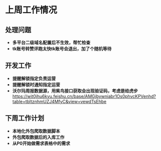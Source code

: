 # 上周工作情况
## **处理问题**
- **多平台二级域名配置后不生效，帮忙检查**
- **tk账号转赞评跑太快tk账号会退出，加了个随机等待**

## **开发工作**
- **提醒解锁指定负责运营**
- **提醒解锁时通知指定运营**
- **沃尔玛周报数据源，用紫鸟接口获取会出现验证码，考虑是给虎步**
https://wit0jhu6kvu.feishu.cn/base/AMGjbywniabr1Os0phvcKPVenhd?table=tbltznhmUZJ4MfyC&view=vewdTsEhbe


## **下周工作计划**
- **本地化外包爬取数据脚本**
- **外包爬取数据后的入库工作**
- **从P0开始做需求表格中的需求**